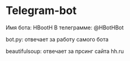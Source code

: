 # Telegram-bot

Имя бота: HBootH
В телеграмме: @HBotHBot

bot.py: отвечает за работу самого бота

beautifulsoup: отвечает за прсинг сайта hh.ru

